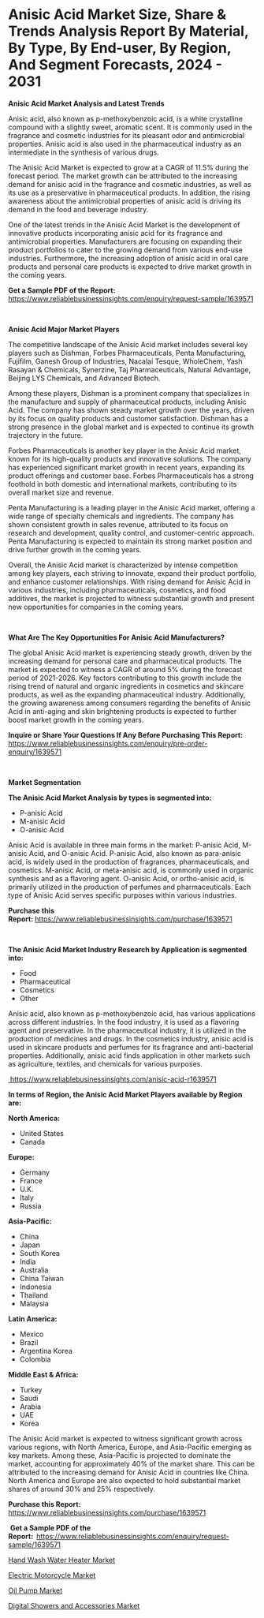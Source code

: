 <p><h1>Anisic Acid Market Size, Share & Trends Analysis Report By Material, By Type, By End-user, By Region, And Segment Forecasts, 2024 - 2031</h1></p><p><strong>Anisic Acid Market Analysis and Latest Trends</strong></p>
<p><p>Anisic acid, also known as p-methoxybenzoic acid, is a white crystalline compound with a slightly sweet, aromatic scent. It is commonly used in the fragrance and cosmetic industries for its pleasant odor and antimicrobial properties. Anisic acid is also used in the pharmaceutical industry as an intermediate in the synthesis of various drugs.</p><p>The Anisic Acid Market is expected to grow at a CAGR of 11.5% during the forecast period. The market growth can be attributed to the increasing demand for anisic acid in the fragrance and cosmetic industries, as well as its use as a preservative in pharmaceutical products. In addition, the rising awareness about the antimicrobial properties of anisic acid is driving its demand in the food and beverage industry.</p><p>One of the latest trends in the Anisic Acid Market is the development of innovative products incorporating anisic acid for its fragrance and antimicrobial properties. Manufacturers are focusing on expanding their product portfolios to cater to the growing demand from various end-use industries. Furthermore, the increasing adoption of anisic acid in oral care products and personal care products is expected to drive market growth in the coming years.</p></p>
<p><strong>Get a Sample PDF of the Report:&nbsp;</strong> <a href="https://www.reliablebusinessinsights.com/enquiry/request-sample/1639571">https://www.reliablebusinessinsights.com/enquiry/request-sample/1639571</a></p>
<p>&nbsp;</p>
<p><strong>Anisic Acid Major Market Players</strong></p>
<p><p>The competitive landscape of the Anisic Acid market includes several key players such as Dishman, Forbes Pharmaceuticals, Penta Manufacturing, Fujifilm, Ganesh Group of Industries, Nacalai Tesque, WholeChem, Yash Rasayan & Chemicals, Synerzine, Taj Pharmaceuticals, Natural Advantage, Beijing LYS Chemicals, and Advanced Biotech.</p><p>Among these players, Dishman is a prominent company that specializes in the manufacture and supply of pharmaceutical products, including Anisic Acid. The company has shown steady market growth over the years, driven by its focus on quality products and customer satisfaction. Dishman has a strong presence in the global market and is expected to continue its growth trajectory in the future.</p><p>Forbes Pharmaceuticals is another key player in the Anisic Acid market, known for its high-quality products and innovative solutions. The company has experienced significant market growth in recent years, expanding its product offerings and customer base. Forbes Pharmaceuticals has a strong foothold in both domestic and international markets, contributing to its overall market size and revenue.</p><p>Penta Manufacturing is a leading player in the Anisic Acid market, offering a wide range of specialty chemicals and ingredients. The company has shown consistent growth in sales revenue, attributed to its focus on research and development, quality control, and customer-centric approach. Penta Manufacturing is expected to maintain its strong market position and drive further growth in the coming years.</p><p>Overall, the Anisic Acid market is characterized by intense competition among key players, each striving to innovate, expand their product portfolio, and enhance customer relationships. With rising demand for Anisic Acid in various industries, including pharmaceuticals, cosmetics, and food additives, the market is projected to witness substantial growth and present new opportunities for companies in the coming years.</p></p>
<p>&nbsp;</p>
<p><strong>What Are The Key Opportunities For Anisic Acid Manufacturers?</strong></p>
<p><p>The global Anisic Acid market is experiencing steady growth, driven by the increasing demand for personal care and pharmaceutical products. The market is expected to witness a CAGR of around 5% during the forecast period of 2021-2026. Key factors contributing to this growth include the rising trend of natural and organic ingredients in cosmetics and skincare products, as well as the expanding pharmaceutical industry. Additionally, the growing awareness among consumers regarding the benefits of Anisic Acid in anti-aging and skin brightening products is expected to further boost market growth in the coming years.</p></p>
<p><strong>Inquire or Share Your Questions If Any Before Purchasing This Report:</strong> <a href="https://www.reliablebusinessinsights.com/enquiry/pre-order-enquiry/1639571">https://www.reliablebusinessinsights.com/enquiry/pre-order-enquiry/1639571</a></p>
<p>&nbsp;</p>
<p><strong>Market Segmentation</strong></p>
<p><strong>The Anisic Acid Market Analysis by types is segmented into:</strong></p>
<p><ul><li>P-anisic Acid</li><li>M-anisic Acid</li><li>O-anisic Acid</li></ul></p>
<p><p>Anisic Acid is available in three main forms in the market: P-anisic Acid, M-anisic Acid, and O-anisic Acid. P-anisic Acid, also known as para-anisic acid, is widely used in the production of fragrances, pharmaceuticals, and cosmetics. M-anisic Acid, or meta-anisic acid, is commonly used in organic synthesis and as a flavoring agent. O-anisic Acid, or ortho-anisic acid, is primarily utilized in the production of perfumes and pharmaceuticals. Each type of Anisic Acid serves specific purposes within various industries.</p></p>
<p><strong>Purchase this Report:&nbsp;</strong><a href="https://www.reliablebusinessinsights.com/purchase/1639571">https://www.reliablebusinessinsights.com/purchase/1639571</a></p>
<p>&nbsp;</p>
<p><strong>The Anisic Acid Market Industry Research by Application is segmented into:</strong></p>
<p><ul><li>Food</li><li>Pharmaceutical</li><li>Cosmetics</li><li>Other</li></ul></p>
<p><p>Anisic acid, also known as p-methoxybenzoic acid, has various applications across different industries. In the food industry, it is used as a flavoring agent and preservative. In the pharmaceutical industry, it is utilized in the production of medicines and drugs. In the cosmetics industry, anisic acid is used in skincare products and perfumes for its fragrance and anti-bacterial properties. Additionally, anisic acid finds application in other markets such as agriculture, textiles, and chemicals for various purposes.</p></p>
<p><a href="https://www.reliablebusinessinsights.com/anisic-acid-r1639571">&nbsp;https://www.reliablebusinessinsights.com/anisic-acid-r1639571</a></p>
<p><strong>In terms of Region, the Anisic Acid Market Players available by Region are:</strong></p>
<p>
    <p> <strong> North America: </strong>
        <ul>
            <li>United States</li>
            <li>Canada</li>
        </ul>
        </p> 
    <p> <strong> Europe: </strong>
        <ul>
            <li>Germany</li>
            <li>France</li>
            <li>U.K.</li>
            <li>Italy</li>
            <li>Russia</li>
        </ul>
        </p> 
    <p> <strong> Asia-Pacific: </strong>
        <ul>
            <li>China</li>
            <li>Japan</li>
            <li>South Korea</li>
            <li>India</li>
            <li>Australia</li>
            <li>China Taiwan</li>
            <li>Indonesia</li>
            <li>Thailand</li>
            <li>Malaysia</li>
        </ul>
        </p> 
    <p> <strong> Latin America: </strong>
        <ul>
            <li>Mexico</li>
            <li>Brazil</li>
            <li>Argentina Korea</li>
            <li>Colombia</li>
        </ul>
        </p> 
    <p> <strong> Middle East & Africa: </strong>
        <ul>
            <li>Turkey</li>
            <li>Saudi</li>
            <li>Arabia</li>
            <li>UAE</li>
            <li>Korea</li>
        </ul>
    </p>
    </p>
<p><p>The Anisic Acid market is expected to witness significant growth across various regions, with North America, Europe, and Asia-Pacific emerging as key markets. Among these, Asia-Pacific is projected to dominate the market, accounting for approximately 40% of the market share. This can be attributed to the increasing demand for Anisic Acid in countries like China. North America and Europe are also expected to hold substantial market shares of around 30% and 25% respectively.</p></p>
<p><strong>Purchase this Report: </strong><a href="https://www.reliablebusinessinsights.com/purchase/1639571">https://www.reliablebusinessinsights.com/purchase/1639571</a></p>
<p>&nbsp;<strong>Get a Sample PDF of the Report:&nbsp;&nbsp;</strong><a href="https://www.reliablebusinessinsights.com/enquiry/request-sample/1639571">https://www.reliablebusinessinsights.com/enquiry/request-sample/1639571</a></p>
<p><strong></strong></p>
<p><p><a href="https://github.com/beauBlock13/Market-Research-Report-List-1/blob/main/hand-wash-water-heater-market.md">Hand Wash Water Heater Market</a></p><p><a href="https://medium.com/@lottierunte68/electric-motorcycle-market-size-share-analysis-growth-trends-forecasts-2024-2031-220f2ea791d9">Electric Motorcycle Market</a></p><p><a href="https://medium.com/@barbarakbess8920/global-oil-pump-market-sector-types-applications-market-player-strategies-regional-growth-16ce2a31b27a">Oil Pump Market</a></p><p><a href="https://github.com/BerryGuann/Market-Research-Report-List-1/blob/main/digital-showers-and-accessories-market.md">Digital Showers and Accessories Market</a></p></p>